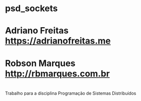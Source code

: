 # psd_sockets
#
# Adriano Freitas <https://adrianofreitas.me>
# Robson Marques <http://rbmarques.com.br>
#
Trabalho para a disciplina Programação de Sistemas Distribuídos
